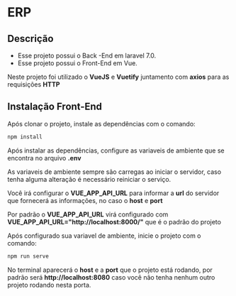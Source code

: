 ERP
======

Descrição
-----------

- Esse projeto possui o Back -End em laravel 7.0.
- Esse projeto possui o Front-End em Vue.

Neste projeto foi utilizado o **VueJS** e **Vuetify** juntamento com **axios** para as requisições **HTTP**


Instalação Front-End
-----------------------

Após clonar o projeto, instale as dependências com o comando:
```bash
npm install
```

Após instalar as dependências, configure as variaveis de ambiente que se encontra no arquivo **.env**

As variaveis de ambiente sempre são carregas ao iniciar o servidor, caso tenha alguma alteração é necessário reiniciar o serviço.

Você irá configurar o **VUE_APP_API_URL** para informar a **url** do servidor que fornecerá as informações, no caso o **host** e **port**

Por padrão o **VUE_APP_API_URL** virá configurado com **VUE_APP_API_URL="http://localhost:8000/"** que é o padrão do projeto

Após configurado sua variavel de ambiente, inicie o projeto com o comando:
```bash
npm run serve
```

No terminal aparecerá o **host** e a **port** que o projeto está rodando, por padrão será **http://localhost:8080** caso você não tenha nenhum outro projeto rodando nesta porta.
